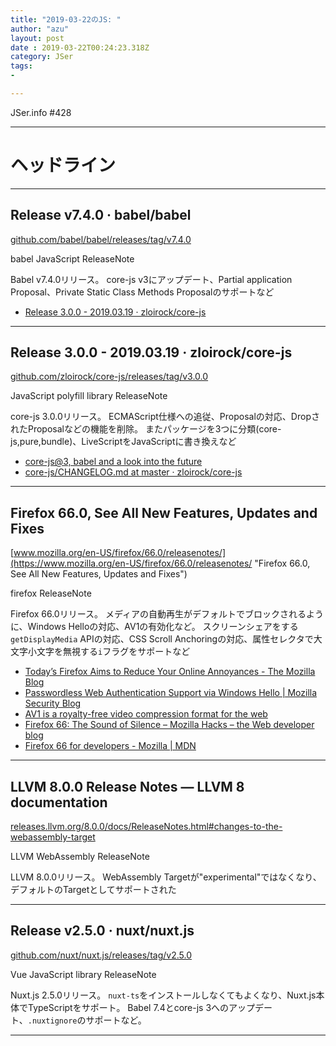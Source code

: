 ```yaml
---
title: "2019-03-22のJS: "
author: "azu"
layout: post
date : 2019-03-22T00:24:23.318Z
category: JSer
tags:
-

---
```


JSer.info #428

----

<h1 class="site-genre">ヘッドライン</h1>

----

## Release v7.4.0 · babel/babel
[github.com/babel/babel/releases/tag/v7.4.0](https://github.com/babel/babel/releases/tag/v7.4.0 "Release v7.4.0 · babel/babel")
<p class="jser-tags jser-tag-icon"><span class="jser-tag">babel</span> <span class="jser-tag">JavaScript</span> <span class="jser-tag">ReleaseNote</span></p>

Babel v7.4.0リリース。
core-js v3にアップデート、Partial application Proposal、Private Static Class Methods Proposalのサポートなど

- [Release 3.0.0 - 2019.03.19 · zloirock/core-js](https://github.com/zloirock/core-js/releases/tag/v3.0.0 "Release 3.0.0 - 2019.03.19 · zloirock/core-js")

----

## Release 3.0.0 - 2019.03.19 · zloirock/core-js
[github.com/zloirock/core-js/releases/tag/v3.0.0](https://github.com/zloirock/core-js/releases/tag/v3.0.0 "Release 3.0.0 - 2019.03.19 · zloirock/core-js")
<p class="jser-tags jser-tag-icon"><span class="jser-tag">JavaScript</span> <span class="jser-tag">polyfill</span> <span class="jser-tag">library</span> <span class="jser-tag">ReleaseNote</span></p>

core-js 3.0.0リリース。
ECMAScript仕様への追従、Proposalの対応、DropされたProposalなどの機能を削除。
またパッケージを3つに分類(core-js,pure,bundle)、LiveScriptをJavaScriptに書き換えなど

- [core-js@3, babel and a look into the future](https://github.com/zloirock/core-js/blob/master/docs/2019-03-19-core-js-3-babel-and-a-look-into-the-future.md "core-js@3, babel and a look into the future")
- [core-js/CHANGELOG.md at master · zloirock/core-js](https://github.com/zloirock/core-js/blob/master/CHANGELOG.md#300---20190319 "core-js/CHANGELOG.md at master · zloirock/core-js")

----

## Firefox 66.0, See All New Features, Updates and Fixes
[www.mozilla.org/en-US/firefox/66.0/releasenotes/](https://www.mozilla.org/en-US/firefox/66.0/releasenotes/ "Firefox 66.0, See All New Features, Updates and Fixes")
<p class="jser-tags jser-tag-icon"><span class="jser-tag">firefox</span> <span class="jser-tag">ReleaseNote</span></p>

Firefox 66.0リリース。
メディアの自動再生がデフォルトでブロックされるように、Windows Helloの対応、AV1の有効化など。
スクリーンシェアをする`getDisplayMedia` APIの対応、CSS Scroll Anchoringの対応、属性セレクタで大文字小文字を無視する`i`フラグをサポートなど

- [Today’s Firefox Aims to Reduce Your Online Annoyances - The Mozilla Blog](https://blog.mozilla.org/blog/2019/03/19/todays-firefox-aims-to-reduce-your-online-annoyances/#block-autoplay "Today’s Firefox Aims to Reduce Your Online Annoyances - The Mozilla Blog")
- [Passwordless Web Authentication Support via Windows Hello | Mozilla Security Blog](https://blog.mozilla.org/security/2019/03/19/passwordless-web-authentication-support-via-windows-hello/ "Passwordless Web Authentication Support via Windows Hello | Mozilla Security Blog")
- [AV1 is a royalty-free video compression format for the web](https://research.mozilla.org/av1-media-codecs/ "AV1 is a royalty-free video compression format for the web")
- [Firefox 66: The Sound of Silence – Mozilla Hacks – the Web developer blog](https://hacks.mozilla.org/2019/03/firefox-66-the-sound-of-silence/ "Firefox 66: The Sound of Silence – Mozilla Hacks – the Web developer blog")
- [Firefox 66 for developers - Mozilla | MDN](https://developer.mozilla.org/ja/docs/Mozilla/Firefox/Releases/66 "Firefox 66 for developers - Mozilla | MDN")

----

## LLVM 8.0.0 Release Notes — LLVM 8 documentation
[releases.llvm.org/8.0.0/docs/ReleaseNotes.html#changes-to-the-webassembly-target](http://releases.llvm.org/8.0.0/docs/ReleaseNotes.html#changes-to-the-webassembly-target "LLVM 8.0.0 Release Notes — LLVM 8 documentation")
<p class="jser-tags jser-tag-icon"><span class="jser-tag">LLVM</span> <span class="jser-tag">WebAssembly</span> <span class="jser-tag">ReleaseNote</span></p>

LLVM 8.0.0リリース。
WebAssembly Targetが"experimental"ではなくなり、デフォルトのTargetとしてサポートされた


----

## Release v2.5.0 · nuxt/nuxt.js
[github.com/nuxt/nuxt.js/releases/tag/v2.5.0](https://github.com/nuxt/nuxt.js/releases/tag/v2.5.0 "Release v2.5.0 · nuxt/nuxt.js")
<p class="jser-tags jser-tag-icon"><span class="jser-tag">Vue</span> <span class="jser-tag">JavaScript</span> <span class="jser-tag">library</span> <span class="jser-tag">ReleaseNote</span></p>

Nuxt.js 2.5.0リリース。
`nuxt-ts`をインストールしなくてもよくなり、Nuxt.js本体でTypeScriptをサポート。
Babel 7.4とcore-js 3へのアップデート、`.nuxtignore`のサポートなど。


----
